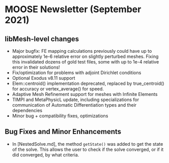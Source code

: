 # MOOSE Newsletter (September 2021)

## libMesh-level changes

- Major bugfix: FE mapping calculations previously could have up to
  approximately 1e-6 relative error on slightly perturbed meshes.
  Fixing this invalidated dozens of gold test files, some with up to
  1e-4 relative error in their solutions!
- Fix/optimization for problems with adjoint Dirichlet conditions
- Optional Exodus v8.11 support
- Elem::centroid() implementation deprecated, replaced by
  true\_centroid() for accuracy or vertex\_average() for speed.
- Adaptive Mesh Refinement support for meshes with Infinite Elements
- TIMPI and MetaPhysicL update, including specializations for
  communication of Automatic Differentiation types and their
  dependencies
- Minor bug + compatibility fixes, optimizations

## Bug Fixes and Minor Enhancements

- In [NestedSolve.md], the method `getState()` was added to get the state of the
  solve. This allows the user to check if the solve converged, or if it did
  converged, by what criteria.
